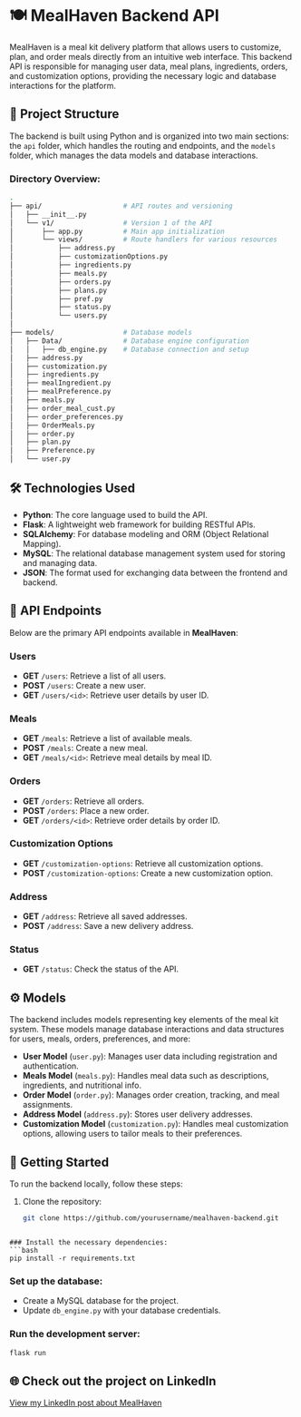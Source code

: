 # 🍽️ MealHaven Backend API

MealHaven is a meal kit delivery platform that allows users to customize, plan, and order meals directly from an intuitive web interface. This backend API is responsible for managing user data, meal plans, ingredients, orders, and customization options, providing the necessary logic and database interactions for the platform.

## 📁 Project Structure

The backend is built using Python and is organized into two main sections: the `api` folder, which handles the routing and endpoints, and the `models` folder, which manages the data models and database interactions.

### Directory Overview:

```bash
.
├── api/                    # API routes and versioning
│   ├── __init__.py
│   └── v1/                 # Version 1 of the API
│       ├── app.py          # Main app initialization
│       └── views/          # Route handlers for various resources
│           ├── address.py
│           ├── customizationOptions.py
│           ├── ingredients.py
│           ├── meals.py
│           ├── orders.py
│           ├── plans.py
│           ├── pref.py
│           ├── status.py
│           └── users.py
│
├── models/                 # Database models
│   ├── Data/               # Database engine configuration
│   │   ├── db_engine.py    # Database connection and setup
│   ├── address.py
│   ├── customization.py
│   ├── ingredients.py
│   ├── mealIngredient.py
│   ├── mealPreference.py
│   ├── meals.py
│   ├── order_meal_cust.py
│   ├── order_preferences.py
│   ├── OrderMeals.py
│   ├── order.py
│   ├── plan.py
│   ├── Preference.py
│   └── user.py
```

## 🛠️ Technologies Used

- **Python**: The core language used to build the API.
- **Flask**: A lightweight web framework for building RESTful APIs.
- **SQLAlchemy**: For database modeling and ORM (Object Relational Mapping).
- **MySQL**: The relational database management system used for storing and managing data.
- **JSON**: The format used for exchanging data between the frontend and backend.

## 📂 API Endpoints

Below are the primary API endpoints available in **MealHaven**:

### Users
- **GET** `/users`: Retrieve a list of all users.
- **POST** `/users`: Create a new user.
- **GET** `/users/<id>`: Retrieve user details by user ID.

### Meals
- **GET** `/meals`: Retrieve a list of available meals.
- **POST** `/meals`: Create a new meal.
- **GET** `/meals/<id>`: Retrieve meal details by meal ID.

### Orders
- **GET** `/orders`: Retrieve all orders.
- **POST** `/orders`: Place a new order.
- **GET** `/orders/<id>`: Retrieve order details by order ID.

### Customization Options
- **GET** `/customization-options`: Retrieve all customization options.
- **POST** `/customization-options`: Create a new customization option.

### Address
- **GET** `/address`: Retrieve all saved addresses.
- **POST** `/address`: Save a new delivery address.

### Status
- **GET** `/status`: Check the status of the API.

## ⚙️ Models

The backend includes models representing key elements of the meal kit system. These models manage database interactions and data structures for users, meals, orders, preferences, and more:

- **User Model** (`user.py`): Manages user data including registration and authentication.
- **Meals Model** (`meals.py`): Handles meal data such as descriptions, ingredients, and nutritional info.
- **Order Model** (`order.py`): Manages order creation, tracking, and meal assignments.
- **Address Model** (`address.py`): Stores user delivery addresses.
- **Customization Model** (`customization.py`): Handles meal customization options, allowing users to tailor meals to their preferences.

## 🚀 Getting Started

To run the backend locally, follow these steps:

1. Clone the repository:
   ```bash
   git clone https://github.com/yourusername/mealhaven-backend.git
```

### Install the necessary dependencies:
```bash
pip install -r requirements.txt
```

### Set up the database:
- Create a MySQL database for the project.
- Update `db_engine.py` with your database credentials.

### Run the development server:
```bash
flask run
```
## 🌐 Check out the project on LinkedIn
[View my LinkedIn post about MealHaven](https://www.linkedin.com/posts/yassine-slami-5511a2279_title-elevating-meal-planning-unveiling-activity-7241877679136780289-blw8?utm_source=share&utm_medium=member_desktop)

